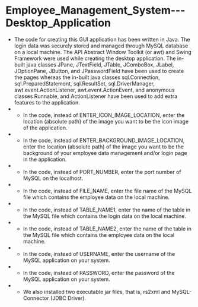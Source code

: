 # Employee_Management_System---Desktop_Application
- The code for creating this GUI application has been written in Java. The login data was securely stored and managed through MySQL database on a local machine. The API Abstract Window Toolkit (or awt) and Swing Framework were used while creating the desktop application. The in-built java classes JPane, JTextField, JTable, JComboBox, JLabel, JOptionPane, JButton, and JPasswordField have been used to create the pages whereas the in-built java classes sql.Connection, sql.PreparedStatement, sql.ResultSet, sql.DriverManager, awt.event.ActionListener, awt.event.ActionEvent, and anonymous classes Runnable, and ActionListener have been used to add extra features to the application.
- - In the code, instead of ENTER_ICON_IMAGE_LOCATION, enter the location (absolute path) of the image you want to be the icon image of the application.
- - In the code, instead of ENTER_BACKGROUND_IMAGE_LOCATION, enter the location (absolute path) of the image you want to be the background of your employee data management and/or login page in the application.
- - In the code, instead of PORT_NUMBER, enter the port number of MySQL on the localhost.
- - In the code, instead of FILE_NAME, enter the file name of the MySQL file which contains the employee data on the local machine.
- - In the code, instead of TABLE_NAME1, enter the name of the table in the MySQL file which contains the login data on the local machine.
- - In the code, instead of TABLE_NAME2, enter the name of the table in the MySQL file which contains the employee data on the local machine.
- - In the code, instead of USERNAME, enter the username of the MySQL application on your system.
- - In the code, instead of PASSWORD, enter the password of the MySQL application on your system.
- - We also installed two executable jar files, that is, rs2xml and MySQL-Connector (JDBC Driver).
